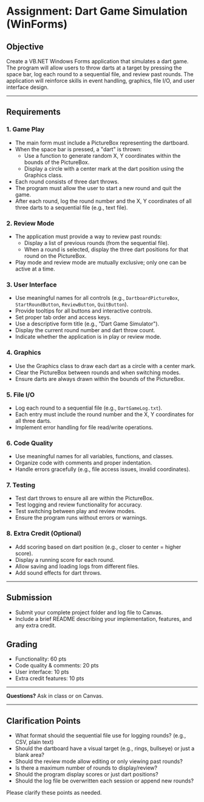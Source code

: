 # Assignment: Dart Game Simulation (WinForms)

## Objective
Create a VB.NET Windows Forms application that simulates a dart game. The program will allow users to throw darts at a target by pressing the space bar, log each round to a sequential file, and review past rounds. The application will reinforce skills in event handling, graphics, file I/O, and user interface design.

---

## Requirements

### 1. Game Play
- The main form must include a PictureBox representing the dartboard.
- When the space bar is pressed, a "dart" is thrown:
  - Use a function to generate random X, Y coordinates within the bounds of the PictureBox.
  - Display a circle with a center mark at the dart position using the Graphics class.
- Each round consists of three dart throws.
- The program must allow the user to start a new round and quit the game.
- After each round, log the round number and the X, Y coordinates of all three darts to a sequential file (e.g., text file).

### 2. Review Mode
- The application must provide a way to review past rounds:
  - Display a list of previous rounds (from the sequential file).
  - When a round is selected, display the three dart positions for that round on the PictureBox.
- Play mode and review mode are mutually exclusive; only one can be active at a time.

### 3. User Interface
- Use meaningful names for all controls (e.g., `DartboardPictureBox`, `StartRoundButton`, `ReviewButton`, `QuitButton`).
- Provide tooltips for all buttons and interactive controls.
- Set proper tab order and access keys.
- Use a descriptive form title (e.g., "Dart Game Simulator").
- Display the current round number and dart throw count.
- Indicate whether the application is in play or review mode.

### 4. Graphics
- Use the Graphics class to draw each dart as a circle with a center mark.
- Clear the PictureBox between rounds and when switching modes.
- Ensure darts are always drawn within the bounds of the PictureBox.

### 5. File I/O
- Log each round to a sequential file (e.g., `DartGameLog.txt`).
- Each entry must include the round number and the X, Y coordinates for all three darts.
- Implement error handling for file read/write operations.

### 6. Code Quality
- Use meaningful names for all variables, functions, and classes.
- Organize code with comments and proper indentation.
- Handle errors gracefully (e.g., file access issues, invalid coordinates).

### 7. Testing
- Test dart throws to ensure all are within the PictureBox.
- Test logging and review functionality for accuracy.
- Test switching between play and review modes.
- Ensure the program runs without errors or warnings.

### 8. Extra Credit (Optional)
- Add scoring based on dart position (e.g., closer to center = higher score).
- Display a running score for each round.
- Allow saving and loading logs from different files.
- Add sound effects for dart throws.

---

## Submission
- Submit your complete project folder and log file to Canvas.
- Include a brief README describing your implementation, features, and any extra credit.

## Grading
- Functionality: 60 pts
- Code quality & comments: 20 pts
- User interface: 10 pts
- Extra credit features: 10 pts

---

**Questions?** Ask in class or on Canvas.

---

## Clarification Points
- What format should the sequential file use for logging rounds? (e.g., CSV, plain text)
- Should the dartboard have a visual target (e.g., rings, bullseye) or just a blank area?
- Should the review mode allow editing or only viewing past rounds?
- Is there a maximum number of rounds to display/review?
- Should the program display scores or just dart positions?
- Should the log file be overwritten each session or append new rounds?

Please clarify these points as needed.